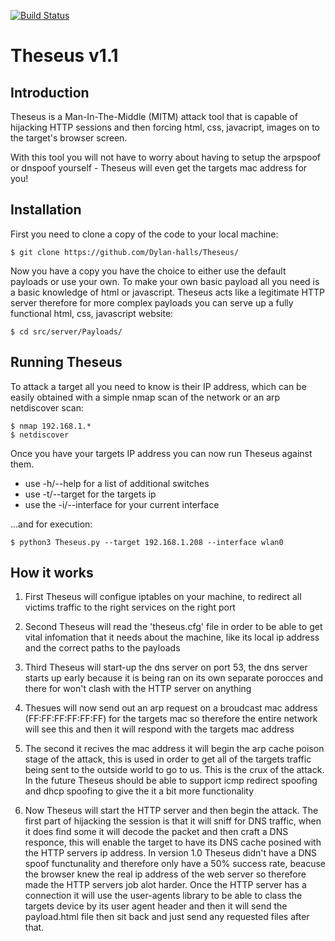 [![Build Status](https://travis-ci.org/Dylan-halls/Theseus.svg?branch=master)](https://travis-ci.org/Dylan-halls/Theseus)
# Theseus v1.1

## Introduction

Theseus is a Man-In-The-Middle (MITM) attack tool that is capable of hijacking HTTP sessions and then forcing html, css, javacript, images on to the target's browser screen.

With this tool you will not have to worry about having to setup the arpspoof or dnspoof yourself - Theseus will even get the targets mac address for you!

## Installation

First you need to clone a copy of the code to your local machine:

    $ git clone https://github.com/Dylan-halls/Theseus/
    
Now you have a copy you have the choice to either use the default payloads or use your own. To make your own basic payload all you need is a basic knowledge of html or javascript. Theseus acts like a legitimate HTTP server therefore for more complex payloads you can serve up a fully functional html, css, javascript website:

    $ cd src/server/Payloads/

## Running Theseus

To attack a target all you need to know is their IP address, which can be easily obtained with a simple nmap scan of the network or an arp netdiscover scan:

    $ nmap 192.168.1.*
    $ netdiscover

Once you have your targets IP address you can now run Theseus against them.

- use -h/--help for a list of additional switches
- use -t/--target for the targets ip
- use the -i/--interface for your current interface

...and for execution:
    
    $ python3 Theseus.py --target 192.168.1.208 --interface wlan0
    
## How it works

1. First Theseus will configue iptables on your machine, to redirect all victims traffic to the right services on the right port

2. Second Theseus will read the 'theseus.cfg' file in order to be able to get vital infomation that it needs about the machine, like its local ip address and the correct paths to the payloads

3. Third Theseus will start-up the dns server on port 53, the dns server starts up early because it is being ran on its own separate porocces and there for won't clash with the HTTP server on anything

4. Thesues will now send out an arp request on a broudcast mac address (FF:FF:FF:FF:FF:FF) for the targets mac so therefore the entire network will see this and then it will respond with the targets mac address

5. The second it recives the mac address it will begin the arp cache poison stage of the attack, this is used in order to get all of the targets traffic being sent to the outside world to go to us. This is the crux of the attack. In the future Theseus should be able to support icmp redirect spoofing and dhcp spoofing to give the it a bit more functionality

6. Now Theseus will start the HTTP server and then begin the attack. The first part of hijacking the session is that it will sniff for DNS traffic, when it does find some it will decode the packet and then craft a DNS responce, this will enable the target to have its DNS cache posined with the HTTP servers ip address. In version 1.0 Theseus didn't have a DNS spoof functunality and therefore only have a 50% success rate, beacuse the browser knew the real ip address of the web server so therefore made the HTTP servers job alot harder. Once the HTTP server has a connection it will use the user-agents library to be able to class the targets device by its user agent header and then it will send the payload.html file then sit back and just send any requested files after that.